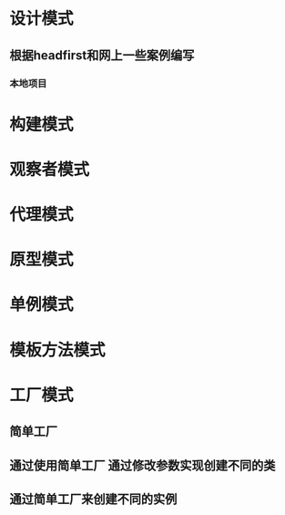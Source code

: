 # 设计模式
## 根据headfirst和网上一些案例编写

### 本地项目
# 构建模式
# 观察者模式
# 代理模式
# 原型模式
# 单例模式
# 模板方法模式
# 工厂模式
## 简单工厂
## 通过使用简单工厂  通过修改参数实现创建不同的类
## 通过简单工厂来创建不同的实例
